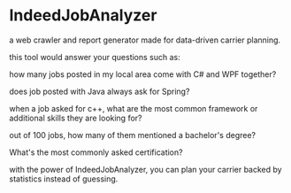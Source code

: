 # IndeedJobAnalyzer
 
a web crawler and report generator made for data-driven carrier planning.

this tool would answer your questions such as:

 how many jobs posted in my local area come with C# and WPF together?

 does job posted with Java always ask for Spring?

 when a job asked for c++, what are the most common framework or additional skills they are looking for?

 out of 100 jobs, how many of them mentioned a bachelor's degree?

 What's the most commonly asked certification?

with the power of IndeedJobAnalyzer, you can plan your carrier backed by statistics instead of guessing.

